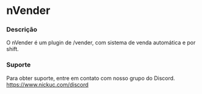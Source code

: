 # nVender

### Descrição
O nVender é um plugin de /vender, com sistema de venda automática e por shift.

### Suporte
Para obter suporte, entre em contato com nosso grupo do Discord. https://www.nickuc.com/discord